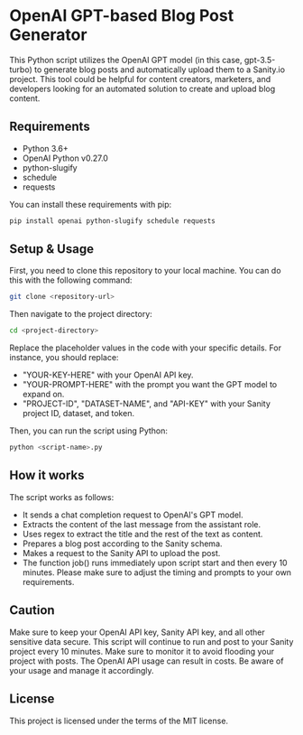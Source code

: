 # OpenAI GPT-based Blog Post Generator

This Python script utilizes the OpenAI GPT model (in this case, gpt-3.5-turbo) to generate blog posts and automatically upload them to a Sanity.io project. This tool could be helpful for content creators, marketers, and developers looking for an automated solution to create and upload blog content.

## Requirements

- Python 3.6+
- OpenAI Python v0.27.0
- python-slugify
- schedule
- requests

You can install these requirements with pip:

```bash
pip install openai python-slugify schedule requests
```
## Setup & Usage
First, you need to clone this repository to your local machine. You can do this with the following command:

```bash
git clone <repository-url>
```

Then navigate to the project directory:

```bash
cd <project-directory>
```

Replace the placeholder values in the code with your specific details. For instance, you should replace:

- "YOUR-KEY-HERE" with your OpenAI API key.
- "YOUR-PROMPT-HERE" with the prompt you want the GPT model to expand on.
- "PROJECT-ID", "DATASET-NAME", and "API-KEY" with your Sanity project ID, dataset, and token.

Then, you can run the script using Python:

```bash
python <script-name>.py
```

## How it works
The script works as follows:

- It sends a chat completion request to OpenAI's GPT model.
- Extracts the content of the last message from the assistant role.
- Uses regex to extract the title and the rest of the text as content.
- Prepares a blog post according to the Sanity schema.
- Makes a request to the Sanity API to upload the post.
- The function job() runs immediately upon script start and then every 10 minutes.
Please make sure to adjust the timing and prompts to your own requirements.

## Caution
Make sure to keep your OpenAI API key, Sanity API key, and all other sensitive data secure.
This script will continue to run and post to your Sanity project every 10 minutes. Make sure to monitor it to avoid flooding your project with posts.
The OpenAI API usage can result in costs. Be aware of your usage and manage it accordingly.

## License
This project is licensed under the terms of the MIT license.